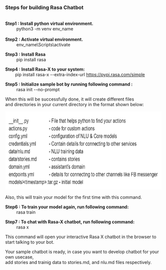<h3> Steps for building Rasa Chatbot</h3><br>
<B> Step1 : Install python virtual environment.<br></B>
    &emsp; &emsp; python3 -m venv env_name<br><br>
<B> Step2 : Activate virtual environment.<br></B>
    &emsp; &emsp; env_name\Scripts\activate<br>
    
<B> Step3 : Install Rasa</B><br>
    &emsp; &emsp; pip install rasa<br>
  
<B> Step4 : Install Rasa-X to your system:<br></B>
	&emsp;&emsp; pip install rasa-x --extra-index-url https://pypi.rasa.com/simple<br>
    
<B> Step5 : Initialize sample bot by running following command :</B><br>
    &emsp; &emsp; rasa init --no-prompt

When this will be successfully done, it will create different files <br>and directories in your current directory in the format shown below:

<img src="file.PNG" style="width:600px;height:250px;" >

Also, this will train your model for the first time with this command.

<B> Step6 : To train your model again, run following command:<br></B>
	&emsp; &emsp; rasa train

<B> Step7 : To chat with Rasa-X chatbot, run following command:<br></B>
	&emsp; &emsp; rasa x    

This command will open your interactive Rasa X chatbot in the browser to start talking to your bot.

Your sample chatbot is ready, in case you want to develop chatbot for your own usecase,<br> add stories and trainig data to stories.md, and nlu.md files respectively.
